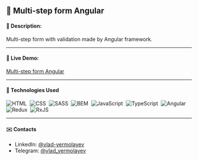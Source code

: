 ## :pushpin: Multi-step form Angular
#### :memo: Description: 

Multi-step form with validation made by Angular framework.
___

#### :link: Live Demo: 
[Multi-step form Angular](https://vlad-yermolayev.github.io/multi-step-form-angular/)
___

#### :rocket: Technologies Used

![HTML](https://img.shields.io/badge/html-e44d26.svg?&style=for-the-badge&logo=html5&logoColor=fff "HTML")&nbsp;
![CSS](https://img.shields.io/badge/css-0692c1.svg?&style=for-the-badge&logo=css3&logoColor=fff "CSS")&nbsp;
![SASS](https://img.shields.io/badge/sass-cf649a.svg?&style=for-the-badge&logo=sass&logoColor=fff "SASS")&nbsp;
![BEM](https://img.shields.io/badge/bem-17a1e6.svg?&style=for-the-badge&logo=bem&logoColor=fff "BEM")&nbsp;
![JavaScript](https://img.shields.io/badge/javascript-f7e018.svg?&style=for-the-badge&logo=javascript&logoColor=fff "JavaScript")&nbsp;
![TypeScript](https://img.shields.io/badge/typescript-3178c6.svg?&style=for-the-badge&logo=typescript&logoColor=fff "TypeScript")&nbsp;
![Angular](https://img.shields.io/badge/angular-c3002f.svg?&style=for-the-badge&logo=angular&logoColor=fff "Angular")&nbsp;
![Redux](https://img.shields.io/badge/redux-764abc.svg?&style=for-the-badge&logo=redux&logoColor=fff "Redux")&nbsp;
![RxJS](https://img.shields.io/badge/rxjs-d81b60.svg?&style=for-the-badge&logo=rxjs&logoColor=fff "RxJS")&nbsp;
___

#### :envelope: Contacts
* LinkedIn: [@vlad-yermolayev](https://www.linkedin.com/in/vlad-yermolayev/)
* Telegram: [@vlad_yermolayev](https://t.me/vlad_yermolayev)